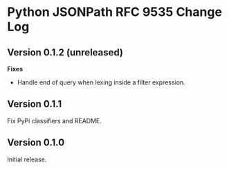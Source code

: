 # Python JSONPath RFC 9535 Change Log

## Version 0.1.2 (unreleased)

**Fixes**

- Handle end of query when lexing inside a filter expression.

## Version 0.1.1

Fix PyPi classifiers and README.

## Version 0.1.0

Initial release.
